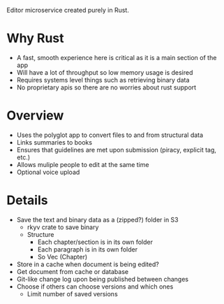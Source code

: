 Editor microservice created purely in Rust.

# Why Rust
* A fast, smooth experience here is critical as it is a main section of the app
* Will have a lot of throughput so low memory usage is desired
* Requires systems level things such as retrieving binary data
* No proprietary apis so there are no worries about rust support

# Overview
* Uses the polyglot app to convert files to and from structural data
* Links summaries to books
* Ensures that guidelines are met upon submission (piracy, explicit tag, etc.)
* Allows muliple people to edit at the same time
* Optional voice upload

# Details
* Save the text and binary data as a (zipped?) folder in S3
  * rkyv crate to save binary
  * Structure
    * Each chapter/section is in its own folder
    * Each paragraph is in its own folder
    * So Vec<Paragraph> (Chapter<Paragraph>)
* Store in a cache when document is being edited?
* Get document from cache or database
* Git-like change log upon being published between changes
* Choose if others can choose versions and which ones
  * Limit number of saved versions
  